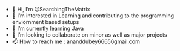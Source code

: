 - 👋 Hi, I’m @SearchingTheMatrix
- 👀 I’m interested in Learning and contributing to the programming enviornment based setups
- 🌱 I’m currently learning Java 
- 💞️ I’m looking to collaborate on minor as well as major projects
- 📫 How to reach me : ananddubey66656gmail.com

<!---
SearchingTheMatrix/SearchingTheMatrix is a ✨ special ✨ repository because its `README.md` (this file) appears on your GitHub profile.
You can click the Preview link to take a look at your changes.
--->
